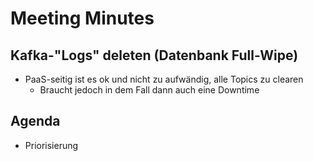 # Meeting Minutes

## Kafka-"Logs" deleten (Datenbank Full-Wipe)

- PaaS-seitig ist es ok und nicht zu aufwändig, alle Topics zu clearen
    - Braucht jedoch in dem Fall dann auch eine Downtime

## Agenda

- Priorisierung